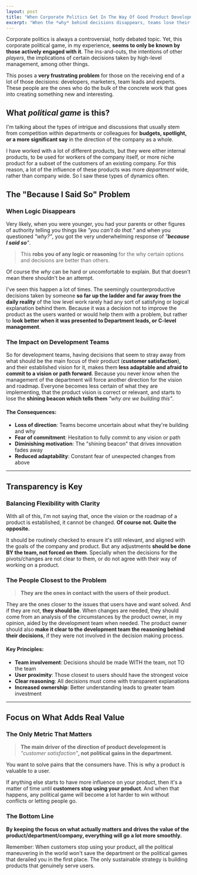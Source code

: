 ```yaml
---
layout: post
title: "When Corporate Politics Get In The Way Of Good Product Development"
excerpt: "When the *why* behind decisions disappears, teams lose their direction. Reflections on corporate politics, transparency, and keeping the focus on what actually matters: customer satisfaction."
---
```


Corporate politics is always a controversial, hotly debated topic. Yet, this corporate political game, in my experience, **seems to only be known by those actively engaged with it**. The ins-and-outs, the intentions of other *players*, the implications of certain decisions taken by high-level management, among other things.

This poses a **very frustrating problem** for those on the receiving end of a lot of those decisions: developers, marketers, team leads and experts. These people are the ones who do the bulk of the concrete work that goes into creating something new and interesting.

## What *political game* is this?

I'm talking about the types of intrigue and discussions that usually stem from competition within departments or colleagues for **budgets, spotlight, or a more significant say** in the direction of the company as a whole.

I have worked with a lot of different products, but they were either internal products, to be used for workers of the company itself, or more niche product for a subset of the customers of an existing company. For this reason, a lot of the influence of these products was more *department* wide, rather than company wide. So I saw these types of dynamics often.

## The "Because I Said So" Problem

### When Logic Disappears

Very likely, when you were younger, you had your parents or other figures of authority telling you things like *"you can't do that."* and when you questioned *"why?"*, you got the very underwhelming response of *"**because I said so**"*. 

> This **robs you of any logic or reasoning** for the why certain options and decisions are better than others.

Of course the *why* can be hard or uncomfortable to explain. But that doesn't mean there shouldn't be an attempt. 

I've seen this happen a lot of times. The seemingly counterproductive decisions taken by someone **so far up the ladder and far away from the daily reality** of the low level work rarely had any sort of satisfying or logical explanation behind them. Because it was a decision not to improve the product as the users wanted or would help them with a problem, but rather to **look better when it was presented to Department leads, or C-level management**.

### The Impact on Development Teams

So for development teams, having decisions that seem to stray away from what should be the main focus of their product (**customer satisfaction**), and their established vision for it, makes them **less adaptable and afraid to commit to a vision or path forward**. Because you never know when the management of the department will force another direction for the vision and roadmap. Everyone becomes less certain of what they are implementing, that the product vision is correct or relevant, and starts to lose the **shining beacon which tells them** *"why are we building this"*.

#### The Consequences:

- **Loss of direction**: Teams become uncertain about what they're building and why
- **Fear of commitment**: Hesitation to fully commit to any vision or path
- **Diminishing motivation**: The "shining beacon" that drives innovation fades away
- **Reduced adaptability**: Constant fear of unexpected changes from above 

---

## Transparency is Key

### Balancing Flexibility with Clarity

With all of this, I'm not saying that, once the vision or the roadmap of a product is established, it cannot be changed. **Of course not. Quite the opposite.**

It should be routinely checked to ensure it's still relevant, and aligned with the goals of the company and product. But any adjustments **should be done BY the team, not forced on them**. Specially when the decisions for the pivots/changes are not clear to them, or do not agree with their way of working on a product.

### The People Closest to the Problem

> **They are the ones in contact with the users of their product.**

They are the ones closer to the issues that users have and want solved. And if they are not, **they should be**. When changes are needed, they should come from an analysis of the circumstances by the product owner, in my opinion, aided by the development team when needed. The product owner should also **make it clear to the development team the reasoning behind their decisions**, if they were not involved in the decision making process. 

#### Key Principles:

- **Team involvement**: Decisions should be made WITH the team, not TO the team
- **User proximity**: Those closest to users should have the strongest voice
- **Clear reasoning**: All decisions must come with transparent explanations
- **Increased ownership**: Better understanding leads to greater team investment

---

## Focus on What Adds Real Value

### The Only Metric That Matters

> **The main driver of the direction of product development is** *"customer satisfaction"***, not political gains in the department.**

You want to solve pains that the consumers have. This is why a product is valuable to a user. 

If anything else starts to have more influence on your product, then it's a matter of time until **customers stop using your product**. And when that happens, any political game will become a lot harder to win without conflicts or letting people go. 

### The Bottom Line

**By keeping the focus on what actually matters and drives the value of the product/department/company, everything will go a lot more smoothly.**

Remember: When customers stop using your product, all the political maneuvering in the world won't save the department or the political games that derailed you in the first place. The only sustainable strategy is building products that genuinely serve users.
